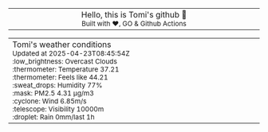 
<div align="center">
<table>
<tbody>
<td align="center">
<img width="2000" height="0"><br>
Hello, this is Tomi's github 👋<br>
<sup>Built with ❤️, GO & Github Actions</sup><br>
<img width="2000" height="0">
</td>
</tbody>
</table>
</div>
<table>
<tbody>
<td align="left">
<img width="2000" height="0"><br>
Tomi's weather conditions<br>
<sup>Updated at 2025-04-23T08:45:54Z</sup><br>
<sup>:low_brightness: Overcast Clouds</sup><br>
<sup>:thermometer: Temperature 37.21 </sup><br>
<sup>:thermometer: Feels like 44.21</sup><br>
<sup>:sweat_drops: Humidity 77%</sup><br>
<sup>:mask: PM2.5 4.31 μg/m3</sup><br>
<sup>:cyclone: Wind 6.85m/s </sup><br>
<sup>:telescope: Visibility 10000m </sup><br>
<sup>:droplet: Rain 0mm/last 1h </sup><br>
<img width="2000" height="0">
</td>
<td align="left">
<img width="2000" height="0"><br>
<br>
<img width="2000" height="0">
</td>
</tbody>
</table>
</div>
    